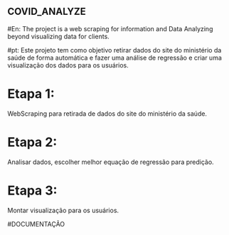 ## COVID_ANALYZE
#En: The project is a web scraping for information and Data Analyzing beyond visualizing data for clients. 

#pt: Este projeto tem como objetivo retirar dados do site do ministério da saúde de forma automática 
e fazer uma análise de regressão e criar uma visualização dos dados para os usuários. 

# Etapa 1:
WebScraping para retirada de dados do site do ministério da saúde.

# Etapa 2:
Analisar dados, escolher melhor equação de regressão para predição.

# Etapa 3:
Montar visualização para os usuários.


#DOCUMENTAÇÃO
